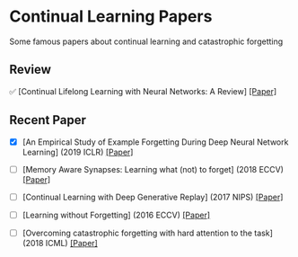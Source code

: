 # Continual Learning Papers

Some famous papers about continual learning and catastrophic forgetting

## Review
✅ [Continual Lifelong Learning with Neural Networks: A Review] [[Paper]](https://arxiv.org/abs/1802.07569)

## Recent Paper   
+ [x] [An Empirical Study of Example Forgetting During Deep Neural Network Learning] (2019 ICLR) [[Paper]](https://arxiv.org/abs/1812.05159)  

+ [ ] [Memory Aware Synapses: Learning what (not) to forget] (2018 ECCV) [[Paper]](https://arxiv.org/abs/1711.09601)

+ [ ] [Continual Learning with Deep Generative Replay]  (2017 NIPS) [[Paper]](https://arxiv.org/abs/1705.08690)

+ [ ] [Learning without Forgetting] (2016 ECCV) [[Paper]](https://arxiv.org/abs/1606.09282)   

+ [ ] [Overcoming catastrophic forgetting with hard attention to the task] (2018 ICML) [[Paper]](https://arxiv.org/abs/1801.01423)



